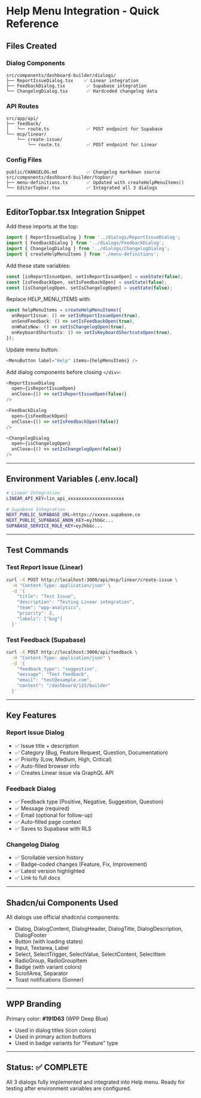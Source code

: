 # Help Menu Integration - Quick Reference

## Files Created

### Dialog Components
```
src/components/dashboard-builder/dialogs/
├── ReportIssueDialog.tsx    ✅ Linear integration
├── FeedbackDialog.tsx        ✅ Supabase integration
└── ChangelogDialog.tsx       ✅ Hardcoded changelog data
```

### API Routes
```
src/app/api/
├── feedback/
│   └── route.ts              ✅ POST endpoint for Supabase
└── mcp/linear/
    └── create-issue/
        └── route.ts          ✅ POST endpoint for Linear
```

### Config Files
```
public/CHANGELOG.md           ✅ Changelog markdown source
src/components/dashboard-builder/topbar/
├── menu-definitions.ts       ✅ Updated with createHelpMenuItems()
└── EditorTopbar.tsx          ✅ Integrated all 3 dialogs
```

---

## EditorTopbar.tsx Integration Snippet

Add these imports at the top:
```typescript
import { ReportIssueDialog } from '../dialogs/ReportIssueDialog';
import { FeedbackDialog } from '../dialogs/FeedbackDialog';
import { ChangelogDialog } from '../dialogs/ChangelogDialog';
import { createHelpMenuItems } from './menu-definitions';
```

Add these state variables:
```typescript
const [isReportIssueOpen, setIsReportIssueOpen] = useState(false);
const [isFeedbackOpen, setIsFeedbackOpen] = useState(false);
const [isChangelogOpen, setIsChangelogOpen] = useState(false);
```

Replace HELP_MENU_ITEMS with:
```typescript
const helpMenuItems = createHelpMenuItems({
  onReportIssue: () => setIsReportIssueOpen(true),
  onSendFeedback: () => setIsFeedbackOpen(true),
  onWhatsNew: () => setIsChangelogOpen(true),
  onKeyboardShortcuts: () => setIsKeyboardShortcutsOpen(true),
});
```

Update menu button:
```typescript
<MenuButton label="Help" items={helpMenuItems} />
```

Add dialog components before closing `</div>`:
```typescript
<ReportIssueDialog
  open={isReportIssueOpen}
  onClose={() => setIsReportIssueOpen(false)}
/>

<FeedbackDialog
  open={isFeedbackOpen}
  onClose={() => setIsFeedbackOpen(false)}
/>

<ChangelogDialog
  open={isChangelogOpen}
  onClose={() => setIsChangelogOpen(false)}
/>
```

---

## Environment Variables (.env.local)

```bash
# Linear Integration
LINEAR_API_KEY=lin_api_xxxxxxxxxxxxxxxxxxxxx

# Supabase Integration
NEXT_PUBLIC_SUPABASE_URL=https://xxxxx.supabase.co
NEXT_PUBLIC_SUPABASE_ANON_KEY=eyJhbGc...
SUPABASE_SERVICE_ROLE_KEY=eyJhbGc...
```

---

## Test Commands

### Test Report Issue (Linear)
```bash
curl -X POST http://localhost:3000/api/mcp/linear/create-issue \
  -H "Content-Type: application/json" \
  -d '{
    "title": "Test Issue",
    "description": "Testing Linear integration",
    "team": "wpp-analytics",
    "priority": 2,
    "labels": ["bug"]
  }'
```

### Test Feedback (Supabase)
```bash
curl -X POST http://localhost:3000/api/feedback \
  -H "Content-Type: application/json" \
  -d '{
    "feedback_type": "suggestion",
    "message": "Test feedback",
    "email": "test@example.com",
    "context": "/dashboard/123/builder"
  }'
```

---

## Key Features

### Report Issue Dialog
- ✅ Issue title + description
- ✅ Category (Bug, Feature Request, Question, Documentation)
- ✅ Priority (Low, Medium, High, Critical)
- ✅ Auto-filled browser info
- ✅ Creates Linear issue via GraphQL API

### Feedback Dialog
- ✅ Feedback type (Positive, Negative, Suggestion, Question)
- ✅ Message (required)
- ✅ Email (optional for follow-up)
- ✅ Auto-filled page context
- ✅ Saves to Supabase with RLS

### Changelog Dialog
- ✅ Scrollable version history
- ✅ Badge-coded changes (Feature, Fix, Improvement)
- ✅ Latest version highlighted
- ✅ Link to full docs

---

## Shadcn/ui Components Used

All dialogs use official shadcn/ui components:
- Dialog, DialogContent, DialogHeader, DialogTitle, DialogDescription, DialogFooter
- Button (with loading states)
- Input, Textarea, Label
- Select, SelectTrigger, SelectValue, SelectContent, SelectItem
- RadioGroup, RadioGroupItem
- Badge (with variant colors)
- ScrollArea, Separator
- Toast notifications (Sonner)

---

## WPP Branding

Primary color: **#191D63** (WPP Deep Blue)
- Used in dialog titles (icon colors)
- Used in primary action buttons
- Used in badge variants for "Feature" type

---

## Status: ✅ COMPLETE

All 3 dialogs fully implemented and integrated into Help menu.
Ready for testing after environment variables are configured.
